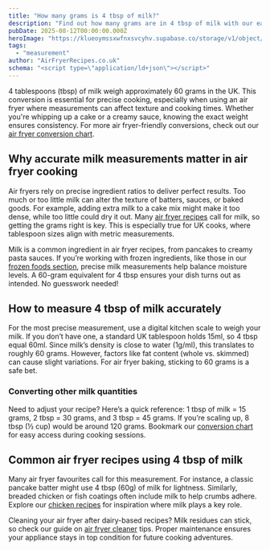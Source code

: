 ```yaml
---
title: "How many grams is 4 tbsp of milk?"
description: "Find out how many grams are in 4 tbsp of milk with our easy UK conversion guide—perfect for air fryer recipes and precise cooking!"
pubDate: 2025-08-12T00:00:00.000Z
heroImage: "https://klueoymssxwfnxsvcyhv.supabase.co/storage/v1/object/public/md/how-many-grams-is-4-tbsp-of-milk-bf16f7e9.webp"
tags:
  - "measurement"
author: "AirFryerRecipes.co.uk"
schema: "<script type=\"application/ld+json\"></script>"
---
```


<p>4 tablespoons (tbsp) of milk weigh approximately 60 grams in the UK. This conversion is essential for precise cooking, especially when using an air fryer where measurements can affect texture and cooking times. Whether you're whipping up a cake or a creamy sauce, knowing the exact weight ensures consistency. For more air fryer-friendly conversions, check out our <a href=https://www.airfryerrecipe.co.uk/air-fryer-conversion-chart>air fryer conversion chart</a>.</p>  

<h2>Why accurate milk measurements matter in air fryer cooking</h2>  
<p>Air fryers rely on precise ingredient ratios to deliver perfect results. Too much or too little milk can alter the texture of batters, sauces, or baked goods. For example, adding extra milk to a cake mix might make it too dense, while too little could dry it out. Many <a href=https://www.airfryerrecipe.co.uk/recipes>air fryer recipes</a> call for milk, so getting the grams right is key. This is especially true for UK cooks, where tablespoon sizes align with metric measurements.</p>  

<p>Milk is a common ingredient in air fryer recipes, from pancakes to creamy pasta sauces. If you’re working with frozen ingredients, like those in our <a href=https://www.airfryerrecipe.co.uk/recipe-category/frozen-foods>frozen foods section</a>, precise milk measurements help balance moisture levels. A 60-gram equivalent for 4 tbsp ensures your dish turns out as intended. No guesswork needed!</p>  

<h2>How to measure 4 tbsp of milk accurately</h2>  
<p>For the most precise measurement, use a digital kitchen scale to weigh your milk. If you don’t have one, a standard UK tablespoon holds 15ml, so 4 tbsp equal 60ml. Since milk’s density is close to water (1g/ml), this translates to roughly 60 grams. However, factors like fat content (whole vs. skimmed) can cause slight variations. For air fryer baking, sticking to 60 grams is a safe bet.</p>  

<h3>Converting other milk quantities</h3>  
<p>Need to adjust your recipe? Here’s a quick reference: 1 tbsp of milk = 15 grams, 2 tbsp = 30 grams, and 3 tbsp = 45 grams. If you’re scaling up, 8 tbsp (½ cup) would be around 120 grams. Bookmark our <a href=https://www.airfryerrecipe.co.uk/air-fryer-conversion-chart>conversion chart</a> for easy access during cooking sessions.</p>  

<h2>Common air fryer recipes using 4 tbsp of milk</h2>  
<p>Many air fryer favourites call for this measurement. For instance, a classic pancake batter might use 4 tbsp (60g) of milk for lightness. Similarly, breaded chicken or fish coatings often include milk to help crumbs adhere. Explore our <a href=https://www.airfryerrecipe.co.uk/recipe-category/chicken>chicken recipes</a> for inspiration where milk plays a key role.</p>  

<p>Cleaning your air fryer after dairy-based recipes? Milk residues can stick, so check our guide on <a href=https://www.airfryerrecipe.co.uk/air-fryer-cleaner>air fryer cleaner</a> tips. Proper maintenance ensures your appliance stays in top condition for future cooking adventures.</p>